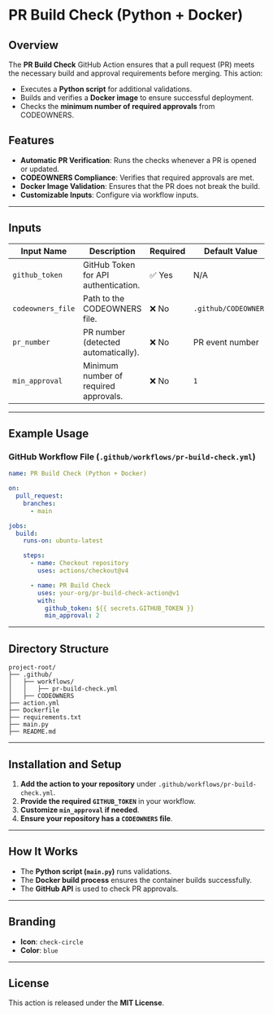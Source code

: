 # PR Build Check (Python + Docker)

## Overview

The **PR Build Check** GitHub Action ensures that a pull request (PR) meets the necessary build and approval requirements before merging. This action:
- Executes a **Python script** for additional validations.
- Builds and verifies a **Docker image** to ensure successful deployment.
- Checks the **minimum number of required approvals** from CODEOWNERS.

## Features
- **Automatic PR Verification**: Runs the checks whenever a PR is opened or updated.
- **CODEOWNERS Compliance**: Verifies that required approvals are met.
- **Docker Image Validation**: Ensures that the PR does not break the build.
- **Customizable Inputs**: Configure via workflow inputs.

---

## Inputs

| Input Name       | Description                                        | Required | Default Value              |
|-----------------|------------------------------------------------|----------|--------------------------|
| `github_token`   | GitHub Token for API authentication.       | ✅ Yes   | N/A                      |
| `codeowners_file` | Path to the CODEOWNERS file.                 | ❌ No   | `.github/CODEOWNERS`     |
| `pr_number`      | PR number (detected automatically).         | ❌ No   | PR event number          |
| `min_approval`   | Minimum number of required approvals.       | ❌ No   | `1`                      |

---

## Example Usage

### **GitHub Workflow File (`.github/workflows/pr-build-check.yml`)**

```yaml
name: PR Build Check (Python + Docker)

on:
  pull_request:
    branches:
      - main

jobs:
  build:
    runs-on: ubuntu-latest

    steps:
      - name: Checkout repository
        uses: actions/checkout@v4

      - name: PR Build Check
        uses: your-org/pr-build-check-action@v1
        with:
          github_token: ${{ secrets.GITHUB_TOKEN }}
          min_approval: 2
```

---

## Directory Structure
```
project-root/
├── .github/
│   ├── workflows/
│   │   ├── pr-build-check.yml
│   ├── CODEOWNERS
├── action.yml
├── Dockerfile
├── requirements.txt
├── main.py
├── README.md
```

---

## Installation and Setup
1. **Add the action to your repository** under `.github/workflows/pr-build-check.yml`.
2. **Provide the required `GITHUB_TOKEN`** in your workflow.
3. **Customize `min_approval` if needed**.
4. **Ensure your repository has a `CODEOWNERS` file**.

---

## How It Works
- The **Python script (`main.py`)** runs validations.
- The **Docker build process** ensures the container builds successfully.
- The **GitHub API** is used to check PR approvals.

---

## Branding
- **Icon**: `check-circle`
- **Color**: `blue`

---

## License
This action is released under the **MIT License**.

